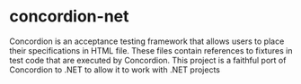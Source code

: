 concordion-net
==============

Concordion is an acceptance testing framework that allows users to place their specifications in HTML file. These files contain references to fixtures in test code that are executed by Concordion.  This project is a faithful port of Concordion to .NET to allow it to work with .NET projects
